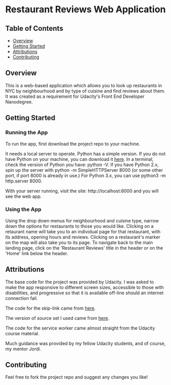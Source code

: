 # Restaurant Reviews Web Application

## Table of Contents

* [Overview](#overview)
* [Getting Started](#gettingstarted)
* [Attributions](#attributions)
* [Contributing](#contributing)

## Overview
This is a web-based application which allows you to look up restaurants in NYC by neighbourhood and by type of cuisine and find reviews about them. It was created as a requirement for Udacity's Front End Developer Nanodegree.

## Getting Started

### Running the App

To run the app, first download the project repo to your machine. 

It needs a local server to operate. Python has a simple version. If you do not have Python on your machine, you can download it [here](https://www.python.org/). In a terminal, check the version of Python you have: python -V. If you have Python 2.x, spin up the server with python -m SimpleHTTPServer 8000 (or some other port, if port 8000 is already in use.) For Python 3.x, you can use python3 -m http.server 8000.

With your server running, visit the site: http://localhost:8000 and you will see the web app.

### Using the App

Using the drop down menus for neighbourhood and cuisine type, narrow down the options for restaurants to those you would like. Clicking on a retaurant name will take you to an individual page for that restaurant, with its address, opening hours and reviews. Clicking on a restaurant's marker on the map will also take you to its page. To navigate back to the main landing page, click on the 'Restaurant Reviews' title in the header or on the 'Home' link below the header.

## Attributions

The base code for the project was provided by Udacity. I was asked to make the app responsive to different screen sizes, accessible to those with disabilities, and progressive so that it is available off-line should an internet connection fail.

The code for the skip-link came from [here](https://webaim.org/techniques/skipnav/).

The version of source set I used came from [here](https://css-tricks.com/responsive-images-youre-just-changing-resolutions-use-srcset/).

The code for the service worker came almost straight from the Udacity course material.

Much guidance was provided by my fellow Udacity students, and of course, my mentor Jordi.

## Contributing

Feel free to fork the project repo and suggest any changes you like!